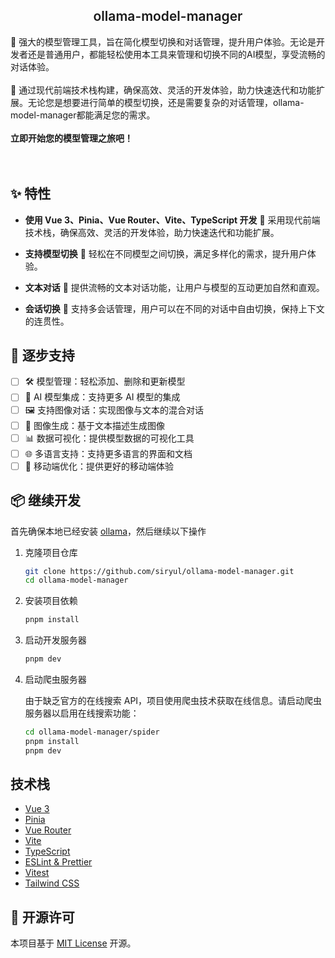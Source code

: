 <p align="center">
  <h2 align="center" style="font-weight: 600">ollama-model-manager</h2>

  <p >
    🌟 强大的模型管理工具，旨在简化模型切换和对话管理，提升用户体验。无论是开发者还是普通用户，都能轻松使用本工具来管理和切换不同的AI模型，享受流畅的对话体验。
    <br />
    <br />
    🚀 通过现代前端技术栈构建，确保高效、灵活的开发体验，助力快速迭代和功能扩展。无论您是想要进行简单的模型切换，还是需要复杂的对话管理，ollama-model-manager都能满足您的需求。
    <br />
    <br />
    <strong>立即开始您的模型管理之旅吧！</strong>
    <br />
    <br />
    <br />
  </p>
</p>

## ✨ 特性

- **使用 Vue 3、Pinia、Vue Router、Vite、TypeScript 开发** 🚀
  采用现代前端技术栈，确保高效、灵活的开发体验，助力快速迭代和功能扩展。

- **支持模型切换** 🔄
  轻松在不同模型之间切换，满足多样化的需求，提升用户体验。

- **文本对话** 💬
  提供流畅的文本对话功能，让用户与模型的互动更加自然和直观。

- **会话切换** 🔀
  支持多会话管理，用户可以在不同的对话中自由切换，保持上下文的连贯性。

## 🚀 逐步支持

- ☐ 🛠️ 模型管理：轻松添加、删除和更新模型
- ☐ 🤖 AI 模型集成：支持更多 AI 模型的集成
- ☐ 🖼️ 支持图像对话：实现图像与文本的混合对话
- ☐ 🎨 图像生成：基于文本描述生成图像
- ☐ 📊 数据可视化：提供模型数据的可视化工具
- ☐ 🌐 多语言支持：支持更多语言的界面和文档
- ☐ 📱 移动端优化：提供更好的移动端体验

## 📦️ 继续开发

首先确保本地已经安装 [ollama](https://ollama.com/download)，然后继续以下操作

1. 克隆项目仓库

   ```sh
   git clone https://github.com/siryul/ollama-model-manager.git
   cd ollama-model-manager
   ```

2. 安装项目依赖

   ```sh
   pnpm install
   ```

3. 启动开发服务器

   ```sh
   pnpm dev
   ```

4. 启动爬虫服务器

   由于缺乏官方的在线搜索 API，项目使用爬虫技术获取在线信息。请启动爬虫服务器以启用在线搜索功能：

   ```sh
   cd ollama-model-manager/spider
   pnpm install
   pnpm dev
   ```

## 技术栈

- [Vue 3](https://vuejs.org/)
- [Pinia](https://pinia.vuejs.org/)
- [Vue Router](https://router.vuejs.org/)
- [Vite](https://vitejs.dev/)
- [TypeScript](https://www.typescriptlang.org/)
- [ESLint & Prettier](https://eslint.org/)
- [Vitest](https://vitest.dev/)
- [Tailwind CSS](https://tailwindcss.com/)

## 📜 开源许可

本项目基于 [MIT License](https://opensource.org/licenses/MIT) 开源。
